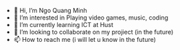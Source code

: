 - 👋 Hi, I’m Ngo Quang Minh 
- 👀 I’m interested in Playing video games, music, coding
- 🌱 I’m currently learning ICT at Hust
- 💞️ I’m looking to collaborate on my projiect (in the future)
- 📫 How to reach me (i will let u know in the future)

<!---
Kamigo6/Kamigo6 is a ✨ special ✨ repository because its `README.md` (this file) appears on your GitHub profile.
You can click the Preview link to take a look at your changes.
--->
